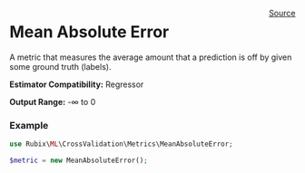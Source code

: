 <p><span style="float:right;"><a href="https://github.com/RubixML/RubixML/blob/master/src/CrossValidation/Metrics/MeanAbsoluteError.php">Source</a></span></p>

# Mean Absolute Error
A metric that measures the average amount that a prediction is off by given some ground truth (labels).

**Estimator Compatibility:** Regressor

**Output Range:** -∞ to 0

### Example
```php
use Rubix\ML\CrossValidation\Metrics\MeanAbsoluteError;

$metric = new MeanAbsoluteError();
```
